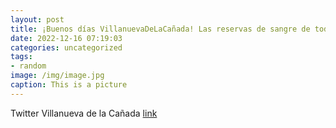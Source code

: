 ```yaml
---
layout: post
title: ¡Buenos días VillanuevaDeLaCañada! Las reservas de sangre de todos los grupos están en alerta 🔴. Desde @Madridonasangre hacen u...
date: 2022-12-16 07:19:03
categories: uncategorized
tags:
- random
image: /img/image.jpg
caption: This is a picture
---
```

Twitter Villanueva de la Cañada [link](https://twitter.com/AytoVDLCanada/status/1603309094382739461)
